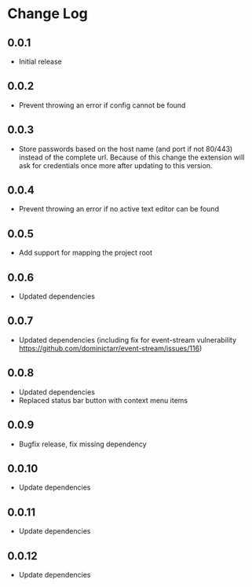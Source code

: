 # Change Log

## 0.0.1
- Initial release

## 0.0.2
- Prevent throwing an error if config cannot be found

## 0.0.3
- Store passwords based on the host name (and port if not 80/443) instead of the complete url. Because of this change the extension will ask for credentials once more after updating to this version.

## 0.0.4
- Prevent throwing an error if no active text editor can be found

## 0.0.5
- Add support for mapping the project root

## 0.0.6
- Updated dependencies

## 0.0.7
- Updated dependencies (including fix for event-stream vulnerability https://github.com/dominictarr/event-stream/issues/116)

## 0.0.8
- Updated dependencies
- Replaced status bar button with context menu items

## 0.0.9
- Bugfix release, fix missing dependency

## 0.0.10
- Update dependencies

## 0.0.11
- Update dependencies

## 0.0.12
- Update dependencies